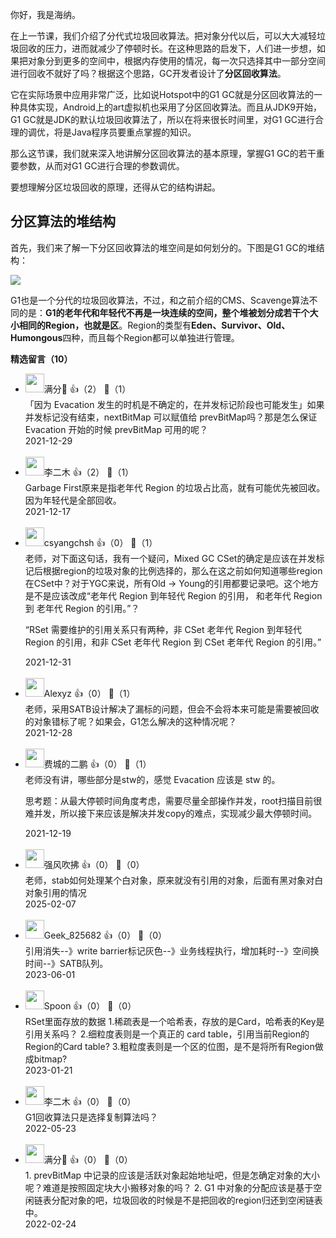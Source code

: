 你好，我是海纳。

在上一节课，我们介绍了分代式垃圾回收算法。把对象分代以后，可以大大减轻垃圾回收的压力，进而就减少了停顿时长。在这种思路的启发下，人们进一步想，如果把对象分到更多的空间中，根据内存使用的情况，每一次只选择其中一部分空间进行回收不就好了吗？根据这个思路，GC开发者设计了**分区回收算法**。

它在实际场景中应用非常广泛，比如说Hotspot中的G1 GC就是分区回收算法的一种具体实现，Android上的art虚拟机也采用了分区回收算法。而且从JDK9开始，G1 GC就是JDK的默认垃圾回收算法了，所以在将来很长时间里，对G1 GC进行合理的调优，将是Java程序员要重点掌握的知识。

那么这节课，我们就来深入地讲解分区回收算法的基本原理，掌握G1 GC的若干重要参数，从而对G1 GC进行合理的参数调优。

要想理解分区垃圾回收的原理，还得从它的结构讲起。

## 分区算法的堆结构

首先，我们来了解一下分区回收算法的堆空间是如何划分的。下图是G1 GC的堆结构：

![](https://static001.geekbang.org/resource/image/aa/bf/aaf7f24a480ca0d292ef267f2bcacdbf.jpg?wh=2284x1161)

G1也是一个分代的垃圾回收算法，不过，和之前介绍的CMS、Scavenge算法不同的是：**G1的老年代和年轻代不再是一块连续的空间，整个堆被划分成若干个大小相同的Region，也就是区**。Region的类型有**Eden、Survivor、Old、Humongous**四种，而且每个Region都可以单独进行管理。
<div><strong>精选留言（10）</strong></div><ul>
<li><img src="https://static001.geekbang.org/account/avatar/00/2a/16/cd/226cd9f1.jpg" width="30px"><span>满分💯</span> 👍（2） 💬（1）<div>「因为 Evacation 发生的时机是不确定的，在并发标记阶段也可能发生」如果并发标记没有结束，nextBitMap 可以赋值给 prevBitMap吗？那是怎么保证 Evacation 开始的时候 prevBitMap 可用的呢？</div>2021-12-29</li><br/><li><img src="https://static001.geekbang.org/account/avatar/00/10/d4/f3/129d6dfe.jpg" width="30px"><span>李二木</span> 👍（2） 💬（1）<div>Garbage First原来是指老年代 Region 的垃圾占比高，就有可能优先被回收。因为年轻代是全部回收。</div>2021-12-17</li><br/><li><img src="https://static001.geekbang.org/account/avatar/00/0f/4d/bb/abb7bfe3.jpg" width="30px"><span>csyangchsh</span> 👍（0） 💬（1）<div>老师，对下面这句话，我有一个疑问，Mixed GC CSet的确定是应该在并发标记后根据region的垃圾对象的比例选择的，那么在这之前如何知道哪些region在CSet中？对于YGC来说，所有Old -&gt; Young的引用都要记录吧。这个地方是不是应该改成“老年代 Region 到年轻代 Region 的引用， 和老年代 Region 到 老年代 Region 的引用。”？

“RSet 需要维护的引用关系只有两种，非 CSet 老年代 Region 到年轻代 Region 的引用，和非 CSet 老年代 Region 到 CSet 老年代 Region 的引用。” </div>2021-12-31</li><br/><li><img src="https://static001.geekbang.org/account/avatar/00/11/22/3b/a79865d3.jpg" width="30px"><span>Alexyz</span> 👍（0） 💬（1）<div>老师，采用SATB设计解决了漏标的问题，但会不会将本来可能是需要被回收的对象错标了呢？如果会，G1怎么解决的这种情况呢？</div>2021-12-28</li><br/><li><img src="https://static001.geekbang.org/account/avatar/00/10/cd/ed/825d84ee.jpg" width="30px"><span>费城的二鹏</span> 👍（0） 💬（1）<div>老师没有讲，哪些部分是stw的，感觉 Evacation 应该是 stw 的。

思考题：从最大停顿时间角度考虑，需要尽量全部操作并发，root扫描目前很难并发，所以接下来应该是解决并发copy的难点，实现减少最大停顿时间。</div>2021-12-19</li><br/><li><img src="https://static001.geekbang.org/account/avatar/00/37/b8/0f/4c933f00.jpg" width="30px"><span>强风吹拂</span> 👍（0） 💬（0）<div>老师，stab如何处理某个白对象，原来就没有引用的对象，后面有黑对象对白对象引用的情况</div>2025-02-07</li><br/><li><img src="" width="30px"><span>Geek_825682</span> 👍（0） 💬（0）<div>引用消失--》write barrier标记灰色--》业务线程执行，增加耗时--》空间换时间--》SATB队列。</div>2023-06-01</li><br/><li><img src="https://static001.geekbang.org/account/avatar/00/1d/e7/8e/318cfde0.jpg" width="30px"><span>Spoon</span> 👍（0） 💬（0）<div>RSet里面存放的数据
1.稀疏表是一个哈希表，存放的是Card，哈希表的Key是引用关系吗？
2.细粒度表则是一个真正的 card table，引用当前Region的Region的Card table?
3.粗粒度表则是一个区的位图，是不是将所有Region做成bitmap?</div>2023-01-21</li><br/><li><img src="https://static001.geekbang.org/account/avatar/00/10/d4/f3/129d6dfe.jpg" width="30px"><span>李二木</span> 👍（0） 💬（0）<div>G1回收算法只是选择复制算法吗？</div>2022-05-23</li><br/><li><img src="https://static001.geekbang.org/account/avatar/00/2a/16/cd/226cd9f1.jpg" width="30px"><span>满分💯</span> 👍（0） 💬（0）<div>1. prevBitMap 中记录的应该是活跃对象起始地址吧，但是怎确定对象的大小呢？难道是按照固定块大小搬移对象的吗？
2. G1 中对象的分配应该是基于空闲链表分配对象的吧，垃圾回收的时候是不是把回收的region归还到空闲链表中。</div>2022-02-24</li><br/>
</ul>